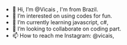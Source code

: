 - 👋 Hi, I’m @Vicais , I'm from Brazil.
- 👀 I’m interested on using codes for fun.
- 🌱 I’m currently learning javascript, c#,
- 💞️ I’m looking to collaborate on coding part.
- 📫 How to reach me Instagram: @vicais,

<!---
Vicais/Vicais is a ✨ special ✨ repository because its `README.md` (this file) appears on your GitHub profile.
You can click the Preview link to take a look at your changes.
--->
